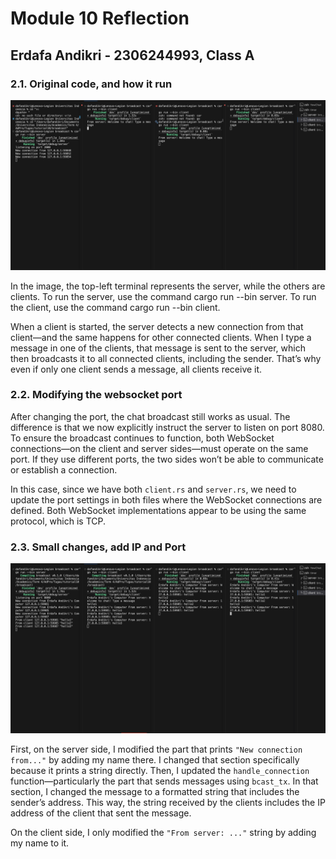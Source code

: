 # Module 10 Reflection

## Erdafa Andikri - 2306244993, Class A

### 2.1. Original code, and how it run

![1 server 3 client](image.png)

In the image, the top-left terminal represents the server, while the others are clients. To run the server, use the command cargo run --bin server. To run the client, use the command cargo run --bin client.

When a client is started, the server detects a new connection from that client—and the same happens for other connected clients. When I type a message in one of the clients, that message is sent to the server, which then broadcasts it to all connected clients, including the sender. That’s why even if only one client sends a message, all clients receive it.

### 2.2. Modifying the websocket port

After changing the port, the chat broadcast still works as usual. The difference is that we now explicitly instruct the server to listen on port 8080. To ensure the broadcast continues to function, both WebSocket connections—on the client and server sides—must operate on the same port. If they use different ports, the two sides won’t be able to communicate or establish a connection.

In this case, since we have both `client.rs` and `server.rs`, we need to update the port settings in both files where the WebSocket connections are defined. Both WebSocket implementations appear to be using the same protocol, which is TCP.

### 2.3. Small changes, add IP and Port

![port_change](port_change.png)

First, on the server side, I modified the part that prints `"New connection from..."` by adding my name there. I changed that section specifically because it prints a string directly. Then, I updated the `handle_connection` function—particularly the part that sends messages using `bcast_tx`. In that section, I changed the message to a formatted string that includes the sender’s address. This way, the string received by the clients includes the IP address of the client that sent the message.

On the client side, I only modified the `"From server: ..."` string by adding my name to it.
